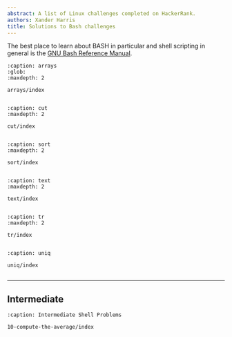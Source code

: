 ```yaml
---
abstract: A list of Linux challenges completed on HackerRank.
authors: Xander Harris
title: Solutions to Bash challenges
---
```


The best place to learn about BASH in particular and shell scripting in general
is the
[GNU Bash Reference Manual](https://www.gnu.org/software/bash/manual/bash.html).

```{toctree}
:caption: arrays
:glob:
:maxdepth: 2

arrays/index
```

```{index} bash; arrays
```

```{toctree}
:caption: cut
:maxdepth: 2

cut/index
```

```{index} bash; cut
```

```{toctree}
:caption: sort
:maxdepth: 2

sort/index
```

```{index} bash; sort
```

```{toctree}
:caption: text
:maxdepth: 2

text/index
```

```{index} bash; text
```

```{toctree}
:caption: tr
:maxdepth: 2

tr/index
```

```{index} bash; tr
```

```{toctree}
:caption: uniq

uniq/index
```

```{index} bash; uniq
```

---

## Intermediate

```{toctree}
:caption: Intermediate Shell Problems

10-compute-the-average/index
```

```{sectionauthor} Xander Harris <xandertheharris@gmail.com>
```
